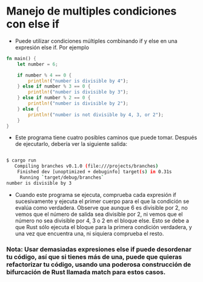 # Manejo de multiples condiciones con else if

- Puede utilizar condiciones múltiples combinando if y else en una expresión else if. Por ejemplo

```rust
fn main() {
    let number = 6;

    if number % 4 == 0 {
        println!("number is divisible by 4");
    } else if number % 3 == 0 {
        println!("number is divisible by 3");
    } else if number % 2 == 0 {
        println!("number is divisible by 2");
    } else {
        println!("number is not divisible by 4, 3, or 2");
    }
}
```

- Este programa tiene cuatro posibles caminos que puede tomar. Después de ejecutarlo, debería ver la siguiente salida:

```bash

$ cargo run
   Compiling branches v0.1.0 (file:///projects/branches)
    Finished dev [unoptimized + debuginfo] target(s) in 0.31s
     Running `target/debug/branches`
number is divisible by 3
```

- Cuando este programa se ejecuta, comprueba cada expresión if sucesivamente y ejecuta el primer cuerpo para el que la condición se evalúa como verdadera. Observe que aunque 6 es divisible por 2, no vemos que el número de salida sea divisible por 2, ni vemos que el número no sea divisible por 4, 3 o 2 en el bloque else. Esto se debe a que Rust sólo ejecuta el bloque para la primera condición verdadera, y una vez que encuentra una, ni siquiera comprueba el resto.

### Nota: Usar demasiadas expresiones else if puede desordenar tu código, así que si tienes más de una, puede que quieras refactorizar tu código, usando una poderosa construcción de bifurcación de Rust llamada match para estos casos.

